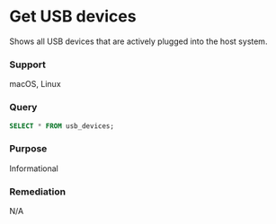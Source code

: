 # Get USB devices

Shows all USB devices that are actively plugged into the host system.

### Support
macOS, Linux

### Query
```sql
SELECT * FROM usb_devices;
```
### Purpose
Informational

### Remediation
N/A